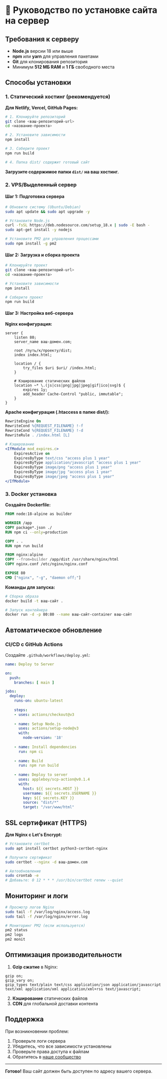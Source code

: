 
# 🚀 Руководство по установке сайта на сервер

## Требования к серверу

- **Node.js** версии 18 или выше
- **npm** или **yarn** для управления пакетами
- **Git** для клонирования репозитория
- Минимум **512 МБ RAM** и **1 ГБ** свободного места

## Способы установки

### 1. Статический хостинг (рекомендуется)

**Для Netlify, Vercel, GitHub Pages:**

```bash
# 1. Клонируйте репозиторий
git clone <ваш-репозиторий-url>
cd <название-проекта>

# 2. Установите зависимости
npm install

# 3. Соберите проект
npm run build

# 4. Папка dist/ содержит готовый сайт
```

**Загрузите содержимое папки `dist/` на ваш хостинг.**

### 2. VPS/Выделенный сервер

#### Шаг 1: Подготовка сервера

```bash
# Обновите систему (Ubuntu/Debian)
sudo apt update && sudo apt upgrade -y

# Установите Node.js
curl -fsSL https://deb.nodesource.com/setup_18.x | sudo -E bash -
sudo apt-get install -y nodejs

# Установите PM2 для управления процессами
sudo npm install -g pm2
```

#### Шаг 2: Загрузка и сборка проекта

```bash
# Клонируйте проект
git clone <ваш-репозиторий-url>
cd <название-проекта>

# Установите зависимости
npm install

# Соберите проект
npm run build
```

#### Шаг 3: Настройка веб-сервера

**Nginx конфигурация:**

```nginx
server {
    listen 80;
    server_name ваш-домен.com;
    
    root /путь/к/проекту/dist;
    index index.html;
    
    location / {
        try_files $uri $uri/ /index.html;
    }
    
    # Кэширование статических файлов
    location ~* \.(js|css|png|jpg|jpeg|gif|ico|svg)$ {
        expires 1y;
        add_header Cache-Control "public, immutable";
    }
}
```

**Apache конфигурация (.htaccess в папке dist/):**

```apache
RewriteEngine On
RewriteCond %{REQUEST_FILENAME} !-f
RewriteCond %{REQUEST_FILENAME} !-d
RewriteRule . /index.html [L]

# Кэширование
<IfModule mod_expires.c>
    ExpiresActive on
    ExpiresByType text/css "access plus 1 year"
    ExpiresByType application/javascript "access plus 1 year"
    ExpiresByType image/png "access plus 1 year"
    ExpiresByType image/jpg "access plus 1 year"
    ExpiresByType image/jpeg "access plus 1 year"
</IfModule>
```

### 3. Docker установка

**Создайте Dockerfile:**

```dockerfile
FROM node:18-alpine as builder

WORKDIR /app
COPY package*.json ./
RUN npm ci --only=production

COPY . .
RUN npm run build

FROM nginx:alpine
COPY --from=builder /app/dist /usr/share/nginx/html
COPY nginx.conf /etc/nginx/nginx.conf

EXPOSE 80
CMD ["nginx", "-g", "daemon off;"]
```

**Команды для запуска:**

```bash
# Сборка образа
docker build -t ваш-сайт .

# Запуск контейнера
docker run -d -p 80:80 --name ваш-сайт-container ваш-сайт
```

## Автоматическое обновление

### CI/CD с GitHub Actions

Создайте `.github/workflows/deploy.yml`:

```yaml
name: Deploy to Server

on:
  push:
    branches: [ main ]

jobs:
  deploy:
    runs-on: ubuntu-latest
    
    steps:
    - uses: actions/checkout@v3
    
    - name: Setup Node.js
      uses: actions/setup-node@v3
      with:
        node-version: '18'
        
    - name: Install dependencies
      run: npm ci
      
    - name: Build
      run: npm run build
      
    - name: Deploy to server
      uses: appleboy/scp-action@v0.1.4
      with:
        host: ${{ secrets.HOST }}
        username: ${{ secrets.USERNAME }}
        key: ${{ secrets.KEY }}
        source: "dist/*"
        target: "/var/www/html"
```

## SSL сертификат (HTTPS)

**Для Nginx с Let's Encrypt:**

```bash
# Установите certbot
sudo apt install certbot python3-certbot-nginx

# Получите сертификат
sudo certbot --nginx -d ваш-домен.com

# Автообновление
sudo crontab -e
# Добавьте: 0 12 * * * /usr/bin/certbot renew --quiet
```

## Мониторинг и логи

```bash
# Просмотр логов Nginx
sudo tail -f /var/log/nginx/access.log
sudo tail -f /var/log/nginx/error.log

# Мониторинг PM2 (если используется)
pm2 status
pm2 logs
pm2 monit
```

## Оптимизация производительности

1. **Gzip сжатие** в Nginx:
```nginx
gzip on;
gzip_vary on;
gzip_types text/plain text/css application/json application/javascript text/xml application/xml application/xml+rss text/javascript;
```

2. **Кэширование** статических файлов
3. **CDN** для глобальной доставки контента

## Поддержка

При возникновении проблем:
1. Проверьте логи сервера
2. Убедитесь, что все зависимости установлены
3. Проверьте права доступа к файлам
4. Обратитесь в [наше сообщество](https://t.me/+QgiLIa1gFRY4Y2Iy)

---

**Готово!** Ваш сайт должен быть доступен по адресу вашего сервера.
